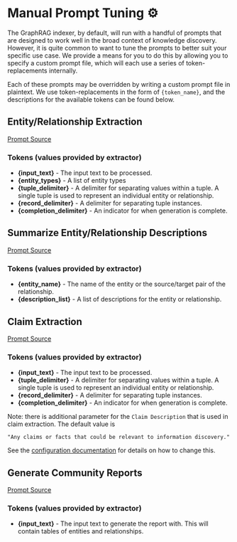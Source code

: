 # Manual Prompt Tuning ⚙️

The GraphRAG indexer, by default, will run with a handful of prompts that are designed to work well in the broad context of knowledge discovery.
However, it is quite common to want to tune the prompts to better suit your specific use case.
We provide a means for you to do this by allowing you to specify a custom prompt file, which will each use a series of token-replacements internally.

Each of these prompts may be overridden by writing a custom prompt file in plaintext. We use token-replacements in the form of `{token_name}`, and the descriptions for the available tokens can be found below.

## Entity/Relationship Extraction

[Prompt Source](http://github.com/microsoft/graphrag/blob/main/graphrag/index/graph/extractors/graph/prompts.py)

### Tokens (values provided by extractor)

- **{input_text}** - The input text to be processed.
- **{entity_types}** - A list of entity types
- **{tuple_delimiter}** - A delimiter for separating values within a tuple. A single tuple is used to represent an individual entity or relationship.
- **{record_delimiter}** - A delimiter for separating tuple instances.
- **{completion_delimiter}** - An indicator for when generation is complete.

## Summarize Entity/Relationship Descriptions

[Prompt Source](http://github.com/microsoft/graphrag/blob/main/graphrag/index/graph/extractors/summarize/prompts.py)

### Tokens (values provided by extractor)

- **{entity_name}** - The name of the entity or the source/target pair of the relationship.
- **{description_list}** - A list of descriptions for the entity or relationship.

## Claim Extraction

[Prompt Source](http://github.com/microsoft/graphrag/blob/main/graphrag/index/graph/extractors/claims/prompts.py)

### Tokens (values provided by extractor)

- **{input_text}** - The input text to be processed.
- **{tuple_delimiter}** - A delimiter for separating values within a tuple. A single tuple is used to represent an individual entity or relationship.
- **{record_delimiter}** - A delimiter for separating tuple instances.
- **{completion_delimiter}** - An indicator for when generation is complete.

Note: there is additional parameter for the `Claim Description` that is used in claim extraction.
The default value is

`"Any claims or facts that could be relevant to information discovery."`

See the [configuration documentation](../config/overview.md) for details on how to change this.

## Generate Community Reports

[Prompt Source](http://github.com/microsoft/graphrag/blob/main/graphrag/index/graph/extractors/community_reports/prompts.py)

### Tokens (values provided by extractor)

- **{input_text}** - The input text to generate the report with. This will contain tables of entities and relationships.
